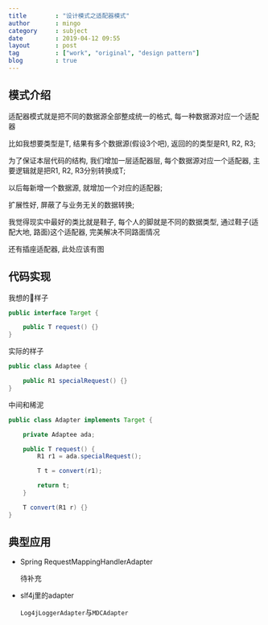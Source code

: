 ```yaml
---
title        : "设计模式之适配器模式"
author       : mingo
category     : subject
date         : 2019-04-12 09:55
layout       : post
tag          : ["work", "original", "design pattern"]
blog         : true
---
```


## 模式介绍

适配器模式就是把不同的数据源全部整成统一的格式, 每一种数据源对应一个适配器

比如我想要类型是T, 结果有多个数据源(假设3个吧), 返回的的类型是R1, R2, R3; 

为了保证本层代码的结构, 我们增加一层适配器层, 每个数据源对应一个适配器, 主要逻辑就是把R1, R2, R3分别转换成T; 

以后每新增一个数据源, 就增加一个对应的适配器;

扩展性好, 屏蔽了与业务无关的数据转换; 

我觉得现实中最好的类比就是鞋子, 每个人的脚就是不同的数据类型, 通过鞋子(适配大地, 路面)这个适配器, 完美解决不同路面情况

还有插座适配器, 此处应该有图

## 代码实现

我想的样子

```java
public interface Target {

    public T request() {}
}
```

实际的样子

```java
public class Adaptee {

    public R1 specialRequest() {}
}
```

中间和稀泥

```java
public class Adapter implements Target {

    private Adaptee ada;

    public T request() {
        R1 r1 = ada.specialRequest();

        T t = convert(r1);

        return t;
    }

    T convert(R1 r) {}
}
```

## 典型应用

- Spring RequestMappingHandlerAdapter

    待补充

- slf4j里的adapter

    `Log4jLoggerAdapter`与`MDCAdapter`
